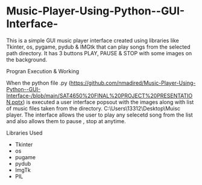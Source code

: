 # Music-Player-Using-Python--GUI-Interface-
This is a simple GUI music player interface created using libraries like Tkinter, os, pygame, pydub &amp; IMGtk that can play songs from the selected path directory. 
It has 3 buttons PLAY, PAUSE &amp; STOP with some images on the background.

Progran Execution & Working

When the python file .py (https://github.com/nmadired/Music-Player-Using-Python--GUI-Interface-/blob/main/SAT4650%20FINAL%20PROJECT%20PRESENTATION.pptx) is executed a user interface popsout with the images along with list of music files taken from the directory. C:\Users\13312\Desktop\Muisc player. The interface allows the user to play any selecetd song from the list and also allows them to pause , stop at anytime. 

Libraries Used
* Tkinter
* os 
* pugame
* pydub
* ImgTk
* PIL
